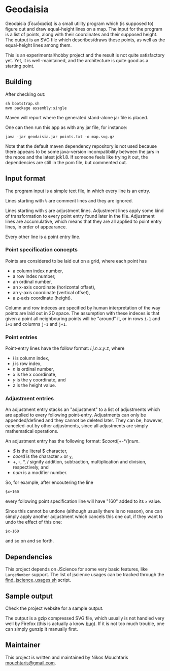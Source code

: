 # Geodaisia

Geodaisia (Γεωδαισία) is a small utility program which (is supposed to)
figure out and draw equal-height lines on a map. The input for the
program is a list of points, along with their coordinates and their
supposed height. The output is an SVG file which describes/draws these
points, as well as the equal-height lines among them.

This is an experimental/hobby project and the result is not
quite satisfactory yet. Yet, it is well-maintained, and the
architecture is quite good as a starting point.

## Building
After checking out:

    sh bootstrap.sh
    mvn package assembly:single

Maven will report where the generated stand-alone jar file is placed.

One can then run this app as with any jar file, for instance:

    java -jar geodaisia.jar points.txt -o map.svg.gz

Note that the default maven dependency repository is not used because
there appears to be some java-version incompatibility between the
jars in the repos and the latest jdk1.8. If someone feels like trying
it out, the dependencies are still in the pom file, but commented out.

## Input format
The program input is a simple text file, in which every line is an entry.

Lines starting with `%` are comment lines and they are ignored.

Lines starting with `$` are adjustment lines. Adjustment lines apply some kind of
transformation to every point entry found later in the file. Adjustment lines
are accumulative, which means that they are all applied to point entry lines,
in order of appearance.

Every other line is a point entry line.

### Point specification concepts
Points are considered to be laid out on a grid, where each point has
* a column index number,
* a row index number,
* an ordinal number,
* an x-axis coordinate (horizontal offset),
* an y-axis coordinate (vertical offset),
* a z-axis coordinate (height).

Column and row indeces are specified by human interpretation of the
way points are laid out in 2D space. The assumption with these indeces
is that given a point all neighbouring points will be "around" it,
or in rows `i-1` and `i+1` and columns `j-1` and `j+1`.

### Point entries
Point-entry lines have the follow format: _i_._j_._n_._x_._y_._z_,
where
* _i_ is column index,
* _j_ is row index,
* _n_ is ordinal number,
* _x_ is the x coordinate,
* _y_ is the y coordinate, and
* _z_ is the height value.

### Adjustment entries
An adjustment entry stacks an "adjustment" to a list of adjustments which
are applied to every following point-entry. Adjustments can only be appended/defined
and they cannot be deleted later. They can be, however, canceled-out by other
adjustments, since all adjustments are simply mathematical operations.

An adjustment entry has the following format: $_coord_\[+-*/\]_num_.

* *$* is the literal $ character,
* _coord_ is the character `x` or `y`,
* +, -, *, / signify addition, subtraction, multiplication and division, respectively, and
* _num_ is a modifier number.

So, for example, after encoutering the line

    $x+160

every following point specification line will have "160"
added to its `x` value.

Since this cannot be undone (although usually there is no reason),
one can simply apply another adjustment which cancels this one out,
if they want to undo the effect of this one:

    $x-160

and so on and so forth.

## Dependencies
This project depends on JScience for some very basic features, like
`LargeNumber` support. The list of jscience usages can be tracked through
the [find_jscience_usages.sh](https://github.com/mouchtaris/geodaisia/blob/master/scripts/find_jscience_usages.sh)
script.

## Sample output
Check the project website for a sample output.

The output is a gzip compressed SVG file, which usually
is not handled very well by Firefox (this is actually a
know [bug](https://bugzilla.mozilla.org/show_bug.cgi?id=52282)).
If it is not too much trouble, one can simply gunzip it
manually first.

## Maintainer
This project is written and maintained by Nikos Mouchtaris <mouchtaris@gmail.com>.
